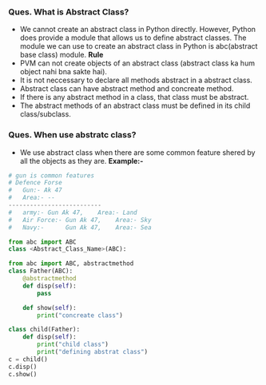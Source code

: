 ### **Ques. What is Abstract Class?**
* We cannot create an abstract class in Python directly. However, Python does provide a module that allows us to define abstract classes. The module we can use to create an abstract class in Python is abc(abstract base class) module.
**Rule**
* PVM can not create objects of an abstract class (abstract class ka hum object nahi bna sakte hai).
* It is not neccessary to declare all methods abstract in a abstract class.
* Abstract class can have abstract method and concreate method.
* If there is any abstract method in a class, that class must be abstract.
* The abstract methods of an abstract class must be defined in its child class/subclass.

### **Ques. When use abstratc class?**
* We use abstract class when there are some common feature shered by all the objects as they are.
**Example:-**
```python
# gun is common features
# Defence Forse
#   Gun:- Ak 47
#   Area:- --
--------------------------
#   army:- Gun Ak 47,    Area:- Land
#   Air Force:- Gun Ak 47,    Area:- Sky
#   Navy:-      Gun Ak 47,    Area:- Sea
```

```python
from abc import ABC
class <Abstract_Class_Name>(ABC):
```
```python
from abc import ABC, abstractmethod
class Father(ABC):
    @abstractmethod
    def disp(self):
        pass

    def show(self):
        print("concreate class")

class child(Father):
    def disp(self):
        print("child class")
        print("defining abstrat class")
c = child()
c.disp()
c.show()
```